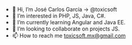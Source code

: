 - 👋 Hi, I’m José Carlos García -> @toxicsoft
- 👀 I’m interested in PHP, JS, Java, C#.
- 🌱 I’m currently learning Angular and Java EE.
- 💞️ I’m looking to collaborate on projects JS.
- 📫 How to reach me toxicsoft.mx@gmail.com

<!---
toxicsoft/toxicsoft is a ✨ special ✨ repository because its `README.md` (this file) appears on your GitHub profile.
You can click the Preview link to take a look at your changes.
--->
